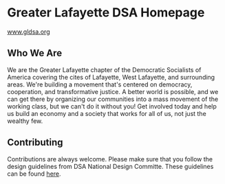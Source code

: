 # Greater Lafayette DSA Homepage
www.gldsa.org

## Who We Are
We are the Greater Lafayette chapter of the Democratic Socialists of America covering the cites of Lafayette, West Lafayette, and surrounding areas. We're building a movement that's centered on democracy, cooperation, and transformative justice. A better world is possible, and we can get there by organizing our communities into a mass movement of the working class, but we can't do it without you! Get involved today and help us build an economy and a society that works for all of us, not just the wealthy few.

## Contributing
Contributions are always welcome. Please make sure that you follow the design guidelines from DSA National Design Committe. These guidelines can be found [here](https://drive.google.com/drive/folders/1tlbprytfongAhE1GN5J6OtWnWngD1KK2).
